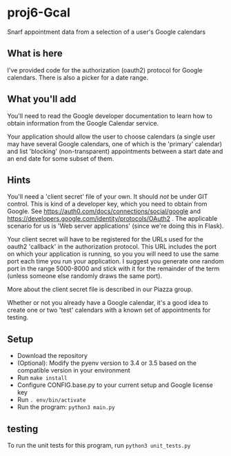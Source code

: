 # proj6-Gcal
Snarf appointment data from a selection of a user's Google calendars

## What is here

I've provided code for the authorization (oauth2) protocol for Google
calendars.  There is also a picker for a date range.

## What you'll add

You'll need to read the Google developer documentation to learn how to
obtain information from the Google Calendar service.

Your application should allow the user to choose calendars (a single
user may have several Google calendars, one of which is the 'primary'
calendar) and list 'blocking'  (non-transparent)
appointments between a start date and an end date
for some subset of them.

## Hints

You'll need a 'client secret' file of your own.  It should *not* be
under GIT control.  This is kind of a
developer key, which you need to obtain from Google.  See
https://auth0.com/docs/connections/social/google and
https://developers.google.com/identity/protocols/OAuth2 .
The applicable scenario for us is 'Web server applications'  (since
we're doing this in Flask).  

Your client secret will have to be registered for the URLs used for
the oauth2 'callback' in the authorization protocol.  This URL includes
the port on which your application is running, so you you will need to
use the same port each time you run your application.  I suggest you
generate one random port in the range 5000-8000 and stick with it for the
remainder of the term (unless someone else randomly draws the same port).

More about the client secret file is described in our Piazza group.

Whether or not you already have a Google calendar, it's a good idea to
create one or two 'test' calendars with a known set of appointments
for testing.

## Setup

* Download the repository
* (Optional): Modify the pyenv version to 3.4 or 3.5 based on the compatible version in your environment
* Run ```make install```
* Configure CONFIG.base.py to your current setup and Google license key
* Run ```. env/bin/activate```
* Run the program: ```python3 main.py```

## testing

To run the unit tests for this program, run ```python3 unit_tests.py```
